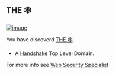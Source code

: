 ## THE 🕸 

[![image](https://user-images.githubusercontent.com/37987346/101999396-a37e4380-3caa-11eb-8cc6-e61fb53c7855.png)](http://shapereality.innerinetcompany.hns.to/)
 
You have discoverd [THE 🕸](http://own.xn--the-9023b.hns.to).

- A [Handshake](https://handshake.org/) Top Level Domain.

For more info see [Web Security Specialist](http://admin.websecurityspecialist.hns.to/)
